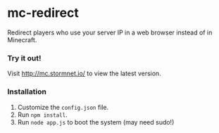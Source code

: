 # mc-redirect
Redirect players who use your server IP in a web browser instead of in Minecraft.

### Try it out!
Visit http://mc.stormnet.io/ to view the latest version.

### Installation
1. Customize the `config.json` file.
2. Run `npm install`.
3. Run `node app.js` to boot the system (may need sudo!)


